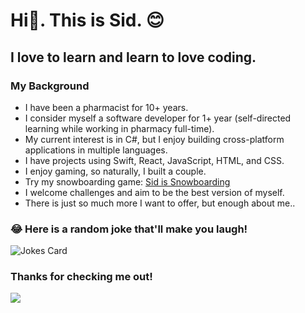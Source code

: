 # Hi👋. This is Sid. :blush: 
## I love to learn and learn to love coding.
### My Background
 
- I have been a pharmacist for 10+ years.
- I consider myself a software developer for 1+ year (self-directed learning while working in pharmacy full-time).
- My current interest is in C#, but I enjoy building cross-platform applications in multiple languages.
- I have projects using Swift, React, JavaScript, HTML, and CSS.
- I enjoy gaming, so naturally, I built a couple.  
- Try my snowboarding game: [Sid is Snowboarding](https://sidissnowboarding.netlify.app/)
- I welcome challenges and aim to be the best version of myself.
- There is just so much more I want to offer, but enough about me..

### 😂 Here is a random joke that'll make you laugh!
![Jokes Card](https://readme-jokes.vercel.app/api)

### Thanks for checking me out!<br>
![](https://komarev.com/ghpvc/?username=isthissid&color=green)

<!--
**IsthisSid/IsthisSid** is a ✨ _special_ ✨ repository because its `README.md` (this file) appears on your GitHub profile.


Here are some ideas to get you started:

- 🔭 I’m currently working on ...

- 👯 I’m looking to collaborate on ...
- 🤔 I’m looking for help with ...
- 💬 Ask me about ...
- 📫 How to reach me: ...
- 😄 Pronouns: ...
- ⚡ Fun fact: ...
-->
